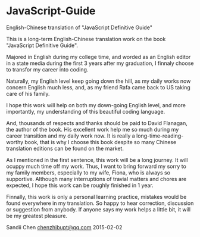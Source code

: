 # JavaScript-Guide
English-Chinese translation of "JavaScript Definitive Guide"



This is a long-term English-Chinese translation work on the book "JavaScript Definitive Guide".

Majored in English during my college time, and worded as an English editor in a state media during the first 3 years after my graduation, I finnaly choose to transfor my career into coding.

Naturally, my English level keep going down the hill, as my daily works now concern English much less, and, as my friend Rafa came back to US taking care of his family.

I hope this work will help on both my down-going English level, and more importantly, my understanding of this beautiful coding language.

And, thousands of respects and thanks should be paid to David Flanagan, the author of the book. His excellent work help me so much during my career transition and my daily work now. It is really a long-time-reading-worthy book, that is why I choose this book despite so many Chinese translation editions can be found on the market.

As I mentioned in the first sentence, this work will be a long journey. It will  ocuppy much time off my work. Thus, I want to bring forward my sorry to my family members, especially to my wife, Fiona, who is always so supportive. Although many interruptions of travial matters and chores are expected, I hope this work can be roughly finished in 1 year.

Finnally, this work is only a personal learning practice, mistakes would be found everywhere in my translation. So happy to hear correction, discussion or suggestion from anybody. If anyone says my work helps a little bit, it will be my greatest pleasure.


Sandii Chen
chenzhibupt@qq.com
2015-02-02
